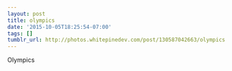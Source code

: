 ```yaml
---
layout: post
title: olympics
date: '2015-10-05T18:25:54-07:00'
tags: []
tumblr_url: http://photos.whitepinedev.com/post/130587042663/olympics
---
```

Olympics
